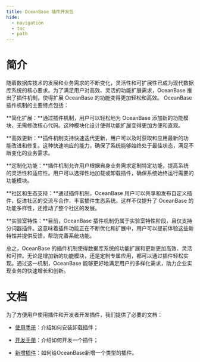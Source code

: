 ```yaml
---
title: OceanBase 插件开发包
hide:
  - navigation
  - toc
  - path
---
```


# 简介
随着数据库技术的发展和业务需求的不断变化，灵活性和可扩展性已成为现代数据库系统的核心要求。为了满足用户对高效、灵活的功能扩展需求，OceanBase 推出了插件机制，使得扩展 OceanBase 的功能变得更加轻松和高效。 OceanBase 插件机制的主要特点包括：

**简化扩展：**通过插件机制，用户可以轻松地为 OceanBase 添加新的功能模块，无需修改核心代码。这种模块化设计使得功能扩展变得更加方便和直观。

**高效更新：**插件机制支持快速迭代更新，用户可以及时获取和应用最新的功能改进和修复。这种快速响应的能力，确保了系统能够始终处于最佳状态，满足不断变化的业务需求。

**定制化功能：**插件机制允许用户根据自身业务需求定制特定功能，提高系统的灵活性和适应性。用户可以选择性地加载或卸载插件，确保系统始终运行需要的功能模块。

**社区和生态支持：**通过插件机制，OceanBase 用户可以共享和发布自定义插件，促进社区的交流与合作，丰富插件生态系统。这样不仅提升了 OceanBase 的功能多样性，还推动了整个社区的发展。

**实验室特性：**目前，OceanBase 插件机制仍属于实验室特性阶段，且仅支持分词器插件。这意味着插件功能正在不断优化和扩展中，用户可以提前体验这些新特性并提供反馈，帮助完善系统功能。

总之，OceanBase 的插件机制使得数据库系统的功能扩展和更新更加高效、灵活和可控。无论是增加新的功能模块，还是定制专属应用，都可以通过插件轻松实现。通过这一机制，OceanBase 能够更好地满足用户的多样化需求，助力企业实现业务的快速增长和创新。

# 文档
为了方便用户使用插件和开发者开发插件，我们提供了必要的文档：
- [使用手册](user-guide.md)：介绍如何安装卸载插件；

- [开发手册](how-to-dev.md)：介绍如何开发一个插件；

- [新增插件](add-new-plugin.md)：如何给OceanBase新增一个类型的插件。
